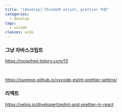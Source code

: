 ```yaml
---
title: "[develop] VScode에 eslint, prettier 적용"
categories:
  - develop
tags:
  - vscode
classes: wide
---
```


### 그냥 자바스크립트

<https://joooohee.tistory.com/13>

<br>

<https://sunmon.github.io/vscode-eslint-prettier-setting/>

### 리액트

<https://velog.io/@velopert/eslint-and-prettier-in-react>
